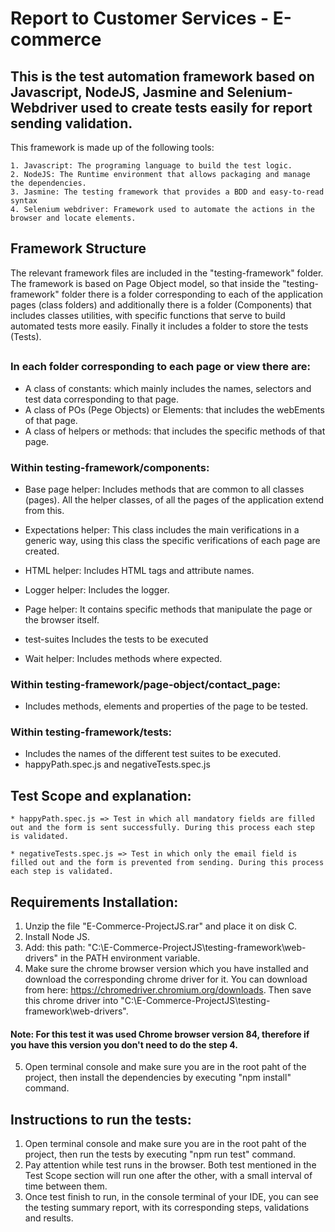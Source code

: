 # Report to Customer Services - E-commerce
## This is the test automation framework based on Javascript, NodeJS, Jasmine and Selenium-Webdriver used to create tests easily for report sending validation.

This framework is made up of the following tools:
```
1. Javascript: The programing language to build the test logic.
2. NodeJS: The Runtime environment that allows packaging and manage the dependencies.
3. Jasmine: The testing framework that provides a BDD and easy-to-read syntax 
4. Selenium webdriver: Framework used to automate the actions in the browser and locate elements.
```

## Framework Structure
The relevant framework files are included in the "testing-framework" folder. The framework is based on Page Object model, so that inside the "testing-framework" folder there is a folder corresponding to each of the application pages (class folders) and additionally there is a folder (Components) that includes classes utilities, with specific functions that serve to build automated tests more easily. Finally it includes a folder to store the tests (Tests).
##

### In each folder corresponding to each page or view there are:
* A class of constants: which mainly includes the names, selectors and test data corresponding to that page.
* A class of POs (Pege Objects) or Elements: that includes the webEments of that page.
* A class of helpers or methods: that includes the specific methods of that page.

### Within testing-framework/components:
* Base page helper: Includes methods that are common to all classes (pages). All the helper classes, of all the pages of the application extend from this.

* Expectations helper: This class includes the main verifications in a generic way, using this class the specific verifications of each page are created.

* HTML helper: Includes HTML tags and attribute names.

* Logger helper: Includes the logger.

* Page helper: It contains specific methods that manipulate the page or the browser itself.

* test-suites Includes the tests to be executed

* Wait helper: Includes methods where expected.

### Within testing-framework/page-object/contact_page: 
* Includes methods, elements and properties of the page to be tested.

### Within testing-framework/tests:
* Includes the names of the different test suites to be executed.
* happyPath.spec.js and negativeTests.spec.js

## Test Scope and explanation:
```
* happyPath.spec.js => Test in which all mandatory fields are filled out and the form is sent successfully. During this process each step is validated.

* negativeTests.spec.js => Test in which only the email field is filled out and the form is prevented from sending. During this process each step is validated.
```

## Requirements Installation:
1. Unzip the file "E-Commerce-ProjectJS.rar" and place it on disk C.
2. Install Node JS.
3. Add: this path: "C:\E-Commerce-ProjectJS\testing-framework\web-drivers" in the PATH environment variable. 
4. Make sure the chrome browser version which you have installed and download the corresponding chrome driver for it. You can download from here: https://chromedriver.chromium.org/downloads.
Then save this chrome driver into "C:\E-Commerce-ProjectJS\testing-framework\web-drivers".
#### Note: For this test it was used Chrome browser version 84, therefore if you have this version you don't need to do the step 4. 
5. Open terminal console and make sure you are in the root paht of the project, then install the dependencies by executing "npm install" command.

## Instructions to run the tests:
1. Open terminal console and make sure you are in the root paht of the project, then run the tests by executing "npm run test" command.
2. Pay attention while test runs in the browser. Both test mentioned in the Test Scope section will run one after the other, with a small interval of time between them.
3. Once test finish to run, in the console terminal of your IDE, you can see the testing summary report, with its corresponding steps, validations and results.
